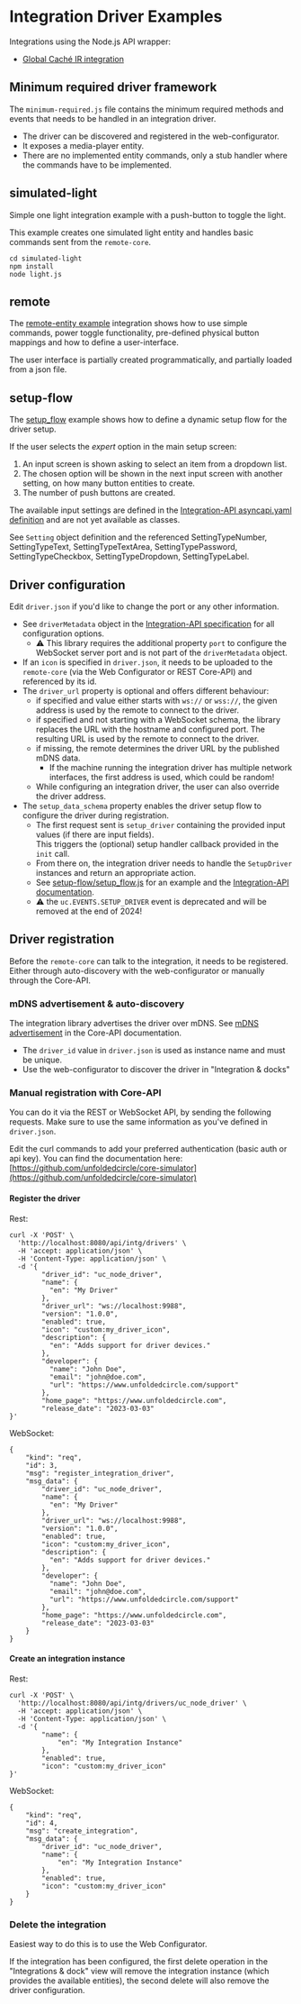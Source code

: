 # Integration Driver Examples

Integrations using the Node.js API wrapper:

- [Global Caché IR integration](https://github.com/unfoldedcircle/integration-globalcache)

## Minimum required driver framework

The `minimum-required.js` file contains the minimum required methods and events that needs to be handled in an
integration driver.

- The driver can be discovered and registered in the web-configurator.
- It exposes a media-player entity.
- There are no implemented entity commands, only a stub handler where the commands have to be implemented.

## simulated-light

Simple one light integration example with a push-button to toggle the light.

This example creates one simulated light entity and handles basic commands sent from the `remote-core`.

```shell
cd simulated-light
npm install
node light.js
```

## remote

The [remote-entity example](remote/remote.js) integration shows how to use simple commands, power toggle functionality,
pre-defined physical button mappings and how to define a user-interface.

The user interface is partially created programmatically, and partially loaded from a json file.

## setup-flow

The [setup_flow](setup-flow/setup_flow.js) example shows how to define a dynamic setup flow for the driver setup.

If the user selects the _expert_ option in the main setup screen:

1. An input screen is shown asking to select an item from a dropdown list.
2. The chosen option will be shown in the next input screen with another setting, on how many button entities to create.
3. The number of push buttons are created.

The available input settings are defined in the [Integration-API asyncapi.yaml definition](https://github.com/unfoldedcircle/core-api/tree/main/integration-api)
and are not yet available as classes.

See `Setting` object definition and the referenced SettingTypeNumber, SettingTypeText, SettingTypeTextArea,
SettingTypePassword, SettingTypeCheckbox, SettingTypeDropdown, SettingTypeLabel.

## Driver configuration

Edit `driver.json` if you'd like to change the port or any other information.

- See `driverMetadata` object in the [Integration-API specification](https://github.com/unfoldedcircle/core-api/tree/main/integration-api)
  for all configuration options.
  - ⚠️ This library requires the additional property `port` to configure the WebSocket server port and is not part of
    the `driverMetadata` object.
- If an `icon` is specified in `driver.json`, it needs to be uploaded to the `remote-core` (via the Web Configurator
  or REST Core-API) and referenced by its id.
- The `driver_url` property is optional and offers different behaviour:
  - if specified and value either starts with `ws://` or `wss://`, the given address is used by the remote to connect
    to the driver.
  - if specified and not starting with a WebSocket schema, the library replaces the URL with the hostname and configured
    port. The resulting URL is used by the remote to connect to the driver.
  - if missing, the remote determines the driver URL by the published mDNS data.
    - If the machine running the integration driver has multiple network interfaces, the first address is used, which
      could be random!
  - While configuring an integration driver, the user can also override the driver address.
- The `setup_data_schema` property enables the driver setup flow to configure the driver during registration.
  - The first request sent is `setup_driver` containing the provided input values (if there are input fields).  
    This triggers the (optional) setup handler callback provided in the `init` call.
  - From there on, the integration driver needs to handle the `SetupDriver` instances and return an appropriate action.
  - See [setup-flow/setup_flow.js](setup-flow/setup_flow.js) for an example and the [Integration-API documentation](https://github.com/unfoldedcircle/core-api/tree/main/doc/integration-driver).
  - ⚠️ the `uc.EVENTS.SETUP_DRIVER` event is deprecated and will be removed at the end of 2024!

## Driver registration

Before the `remote-core` can talk to the integration, it needs to be registered. Either through auto-discovery with the
web-configurator or manually through the Core-API.

### mDNS advertisement & auto-discovery

The integration library advertises the driver over mDNS. See [mDNS advertisement](https://github.com/unfoldedcircle/core-api/blob/main/doc/integration-driver/driver-advertisement.md)
in the Core-API documentation.

- The `driver_id` value in `driver.json` is used as instance name and must be unique.
- Use the web-configurator to discover the driver in "Integration & docks"

### Manual registration with Core-API

You can do it via the REST or WebSocket API, by sending the following requests.
Make sure to use the same information as you've defined in `driver.json`.

Edit the curl commands to add your preferred authentication (basic auth or api key).
You can find the documentation here: [https://github.com/unfoldedcircle/core-simulator](https://github.com/unfoldedcircle/core-simulator)

#### Register the driver

Rest:

```
curl -X 'POST' \
  'http://localhost:8080/api/intg/drivers' \
  -H 'accept: application/json' \
  -H 'Content-Type: application/json' \
  -d '{
        "driver_id": "uc_node_driver",
        "name": {
          "en": "My Driver"
        },
        "driver_url": "ws://localhost:9988",
        "version": "1.0.0",
        "enabled": true,
        "icon": "custom:my_driver_icon",
        "description": {
          "en": "Adds support for driver devices."
        },
        "developer": {
          "name": "John Doe",
          "email": "john@doe.com",
          "url": "https://www.unfoldedcircle.com/support"
        },
        "home_page": "https://www.unfoldedcircle.com",
        "release_date": "2023-03-03"
}'
```

WebSocket:

```
{
    "kind": "req",
    "id": 3,
    "msg": "register_integration_driver",
    "msg_data": {
        "driver_id": "uc_node_driver",
        "name": {
          "en": "My Driver"
        },
        "driver_url": "ws://localhost:9988",
        "version": "1.0.0",
        "enabled": true,
        "icon": "custom:my_driver_icon",
        "description": {
          "en": "Adds support for driver devices."
        },
        "developer": {
          "name": "John Doe",
          "email": "john@doe.com",
          "url": "https://www.unfoldedcircle.com/support"
        },
        "home_page": "https://www.unfoldedcircle.com",
        "release_date": "2023-03-03"
    }
}
```

#### Create an integration instance

Rest:

```
curl -X 'POST' \
  'http://localhost:8080/api/intg/drivers/uc_node_driver' \
  -H 'accept: application/json' \
  -H 'Content-Type: application/json' \
  -d '{
        "name": {
            "en": "My Integration Instance"
        },
        "enabled": true,
        "icon": "custom:my_driver_icon"
}'
```

WebSocket:

```
{
    "kind": "req",
    "id": 4,
    "msg": "create_integration",
    "msg_data": {
        "driver_id": "uc_node_driver",
        "name": {
            "en": "My Integration Instance"
        },
        "enabled": true,
        "icon": "custom:my_driver_icon"
    }
}
```

### Delete the integration

Easiest way to do this is to use the Web Configurator.

If the integration has been configured, the first delete operation in the "Integrations & dock" view will remove the
integration instance (which provides the available entities), the second delete will also remove the driver
configuration.

